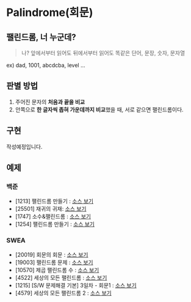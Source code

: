 # Palindrome(회문)

## 팰린드롬, 너 누군데?
> 나? 앞에서부터 읽어도 뒤에서부터 읽어도 똑같은 단어, 문장, 숫자, 문자열

ex) dad, 1001, abcdcba, level ...

## 판별 방법
1. 주어진 문자의 **처음과 끝을 비교**
2. 안쪽으로 **한 글자씩 좁혀 가운데까지 비교**했을 때, 서로 같으면 팰린드롬이다.

## 구현
작성예정입니다.

## 예제
### 백준
- [1213] 팰린드롬 만들기 : [소스 보기](https://github.com/YunSuJeong/BAEKJOON/tree/main/%EB%B0%B1%EC%A4%80/Silver/1213.%E2%80%85%ED%8C%B0%EB%A6%B0%EB%93%9C%EB%A1%AC%E2%80%85%EB%A7%8C%EB%93%A4%EA%B8%B0)
- [25501] 재귀의 귀재: [소스 보기](https://github.com/YunSuJeong/BAEKJOON/tree/main/%EB%B0%B1%EC%A4%80/Bronze/25501.%E2%80%85%EC%9E%AC%EA%B7%80%EC%9D%98%E2%80%85%EA%B7%80%EC%9E%AC)
- [1747] 소수&팰린드롬 : [소스 보기](https://github.com/YunSuJeong/Coding-Test/tree/main/%EB%B0%B1%EC%A4%80/Silver/1747.%E2%80%85%EC%86%8C%EC%88%98%EF%BC%86%ED%8C%B0%EB%A6%B0%EB%93%9C%EB%A1%AC)
- [1254] 팰린드롬 만들기 : [소스 보기](https://github.com/YunSuJeong/Coding-Test/tree/main/%EB%B0%B1%EC%A4%80/Silver/1254.%E2%80%85%ED%8C%B0%EB%A6%B0%EB%93%9C%EB%A1%AC%E2%80%85%EB%A7%8C%EB%93%A4%EA%B8%B0)

### SWEA
- [20019] 회문의 회문 : [소스 보기](https://github.com/YunSuJeong/Coding-Test/tree/main/SWEA/D3/20019.%E2%80%85%ED%9A%8C%EB%AC%B8%EC%9D%98%E2%80%85%ED%9A%8C%EB%AC%B8)
- [19003] 팰린드롬 문제 : [소스 보기](https://github.com/YunSuJeong/Coding-Test/tree/main/SWEA/D3/19003.%E2%80%85%ED%8C%B0%EB%A6%B0%EB%93%9C%EB%A1%AC%E2%80%85%EB%AC%B8%EC%A0%9C)
- [10570] 제곱 팰린드롬 수 : [소스 보기](https://github.com/YunSuJeong/Coding-Test/tree/main/SWEA/D3/10570.%E2%80%85%EC%A0%9C%EA%B3%B1%E2%80%85%ED%8C%B0%EB%A6%B0%EB%93%9C%EB%A1%AC%E2%80%85%EC%88%98)
- [4522] 세상의 모든 팰린드롬 : [소스 보기](https://github.com/YunSuJeong/Coding-Test/tree/main/SWEA/D3/4522.%E2%80%85%EC%84%B8%EC%83%81%EC%9D%98%E2%80%85%EB%AA%A8%EB%93%A0%E2%80%85%ED%8C%B0%EB%A6%B0%EB%93%9C%EB%A1%AC)
- [1215] [S/W 문제해결 기본] 3일차 - 회문1 : [소스 보기](https://github.com/YunSuJeong/Coding-Test/tree/main/SWEA/D3/1215.%E2%80%85%EF%BC%BBS%EF%BC%8FW%E2%80%85%EB%AC%B8%EC%A0%9C%ED%95%B4%EA%B2%B0%E2%80%85%EA%B8%B0%EB%B3%B8%EF%BC%BD%E2%80%853%EC%9D%BC%EC%B0%A8%E2%80%85%EF%BC%8D%E2%80%85%ED%9A%8C%EB%AC%B81)
- [4579] 세상의 모든 팰린드롬 2 : [소스 보기](https://github.com/YunSuJeong/Coding-Test/tree/main/SWEA/D3/4579.%E2%80%85%EC%84%B8%EC%83%81%EC%9D%98%E2%80%85%EB%AA%A8%EB%93%A0%E2%80%85%ED%8C%B0%EB%A6%B0%EB%93%9C%EB%A1%AC%E2%80%852)
